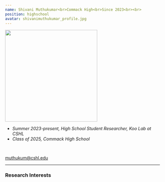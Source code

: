 ```yaml
---
name: Shivani Muthukumar<br>Commack High<br>Since 2023<br><br>
position: highschool
avatar: shivanimuthukumar_profile.jpg
---
```


<img width="300" src="{{site.baseurl}}/images/people/{{page.avatar}}" data-action="zoom">
<br>

- _Summer 2023-present, High School Student Researcher, Koo Lab at CSHL_ <br>
- _Class of 2025, Commack High School_ <br>

<br>

<a href="mailto:muthukum@cshl.edu"><i class="fa fa-envelope-o"></i> muthukum@cshl.edu</a><br>

<hr>

### Research Interests

<br>
<br>
<br>

&nbsp;
&nbsp;
&nbsp;
&nbsp;
&nbsp;
&nbsp;
&nbsp;
&nbsp;
&nbsp;
&nbsp;
&nbsp;
&nbsp;
&nbsp;
&nbsp;
&nbsp;
&nbsp;
&nbsp;
&nbsp;
&nbsp;
&nbsp;
&nbsp;
&nbsp;
&nbsp;
&nbsp;

